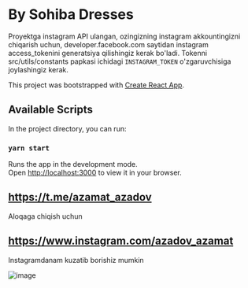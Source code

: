 # By Sohiba Dresses

Proyektga instagram API ulangan, ozingizning instagram akkountingizni chiqarish uchun, developer.facebook.com saytidan 
instagram access_tokenini generatsiya qilishingiz kerak bo'ladi. Tokenni src/utils/constants papkasi ichidagi
`INSTAGRAM_TOKEN` o'zgaruvchisiga joylashingiz kerak.

This project was bootstrapped with [Create React App](https://github.com/facebook/create-react-app).

## Available Scripts

In the project directory, you can run:

### `yarn start`

Runs the app in the development mode.\
Open [http://localhost:3000](http://localhost:3000) to view it in your browser.

## https://t.me/azamat_azadov

Aloqaga chiqish uchun

## https://www.instagram.com/azadov_azamat

Instagramdanam kuzatib borishiz mumkin

![image](https://user-images.githubusercontent.com/73574661/187429444-2242a4fc-a608-438e-94ac-03035dc4cf75.png)
